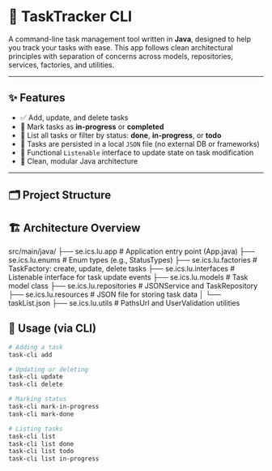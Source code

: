 # 🧩 TaskTracker CLI

A command-line task management tool written in **Java**, designed to help you track your tasks with ease. This app follows clean architectural principles with separation of concerns across models, repositories, services, factories, and utilities.

---

## ✨ Features

- ✅ Add, update, and delete tasks
- 🔁 Mark tasks as **in-progress** or **completed**
- 📃 List all tasks or filter by status: **done**, **in-progress**, or **todo**
- 💾 Tasks are persisted in a local `JSON` file (no external DB or frameworks)
- 🧠 Functional `Listenable` interface to update state on task modification
- 🧼 Clean, modular Java architecture

---

## 🗂️ Project Structure

## 🏗️ Architecture Overview

src/main/java/
├── se.ics.lu.app             # Application entry point (App.java)
├── se.ics.lu.enums           # Enum types (e.g., StatusTypes)
├── se.ics.lu.factories       # TaskFactory: create, update, delete tasks
├── se.ics.lu.interfaces      # Listenable interface for task update events
├── se.ics.lu.models          # Task model class
├── se.ics.lu.repositories    # JSONService and TaskRepository
├── se.ics.lu.resources       # JSON file for storing task data
│   └── taskList.json
├── se.ics.lu.utils           # PathsUrl and UserValidation utilities

## 🧪 Usage (via CLI)

```bash
# Adding a task
task-cli add

# Updating or deleting
task-cli update
task-cli delete

# Marking status
task-cli mark-in-progress
task-cli mark-done

# Listing tasks
task-cli list
task-cli list done
task-cli list todo
task-cli list in-progress
